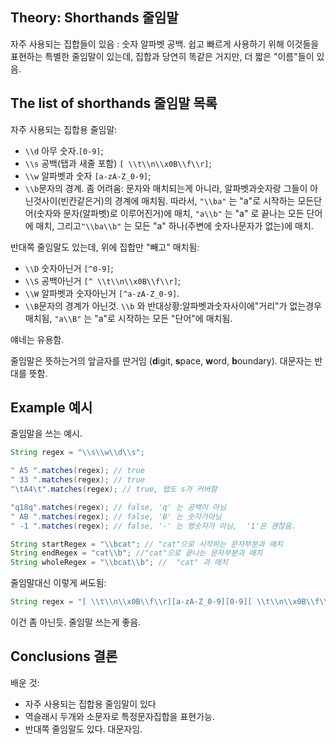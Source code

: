 ## Theory: Shorthands 줄임말

자주 사용되는 집합들이 있음 : 숫자 알파벳 공백. 쉽고 빠르게 사용하기 위해 이것들을 표현하는 특별한 줄임말이 있는데, 집합과 당연히 똑같은 거지만, 더 짧은 "이름"들이 있음.

## The list of shorthands 줄임말 목록

자주 사용되는 집합용 줄임말:

- `\\d` 아무 숫자.`[0-9]`;
- `\\s` 공백(탭과 새줄 포함) `[ \\t\\n\\x0B\\f\\r]`;
- `\\w` 알파벳과 숫자 `[a-zA-Z_0-9]`;
- `\\b`문자의 경계. 좀 어려움: 문자와 매치되는게 아니라, 알파벳과숫자랑 그들이 아닌것사이(빈칸같은거)의 경계에 매치됨. 따라서,  `"\\ba"`  는 "a"로 시작하는 모든단어(숫자와 문자(알파벳)로 이루어진거)에 매치, `"a\\b"` 는 "a" 로 끝나는 모든 단어 에 매치, 그리고`"\\ba\\b"` 는 모든 "a" 하나(주변에 숫자나문자가 없는)에 매치.

반대쪽 줄임말도 있는데, 위에 집합만 "빼고" 매치됨:

- `\\D` 숫자아닌거 `[^0-9]`;
- `\\S` 공백아닌거 `[^ \\t\\n\\x0B\\f\\r]`;
- `\\W` 알파벳과 숫자아닌거 `[^a-zA-Z_0-9]`.
- `\\B`문자의 경계가 아닌것.  `\\b` 와 반대상황:알파벳과숫자사이에"거리"가 없는경우 매치됨, `"a\\B"` 는 "a"로 시작하는 모든 "단어"에 매치됨.

얘네는 유용함.



줄임말은 뜻하는거의 앞글자를 딴거임 (**d**igit, **s**pace, **w**ord, **b**oundary). 대문자는 반대를 뜻함.

## Example 예시

줄임말을 쓰는 예시.

```java
String regex = "\\s\\w\\d\\s";

" A5 ".matches(regex); // true
" 33 ".matches(regex); // true
"\tA4\t".matches(regex); // true, 탭도 s가 커버함

"q18q".matches(regex); // false, 'q' 는 공백이 아님
" AB ".matches(regex); // false, 'B' 는 숫자가아님
" -1 ".matches(regex); // false, '-' 는 영숫자가 아님,  '1'은 괜찮음. 

String startRegex = "\\bcat"; // "cat"으로 시작하는 문자부분과 매치
String endRegex = "cat\\b"; //"cat"으로 끝나는 문자부분과 매치
String wholeRegex = "\\bcat\\b"; //  "cat" 과 매치
```

줄임말대신 이렇게 써도됨:

```java
String regex = "[ \\t\\n\\x0B\\f\\r][a-zA-Z_0-9][0-9][ \\t\\n\\x0B\\f\\r]";
```

이건 좀 아닌듯. 줄임말 쓰는게 좋음.

## Conclusions 결론

배운 것:

- 자주 사용되는 집합용 줄임말이 있다
- 역슬래시 두개와 소문자로 특정문자집합을 표현가능.
- 반대쪽 줄임말도 있다. 대문자임.
